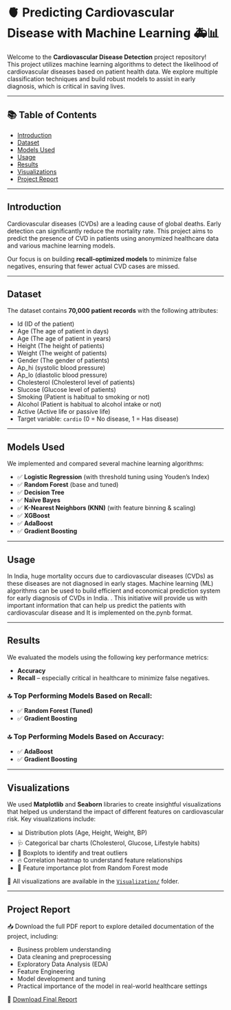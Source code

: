 # 🫀 Predicting Cardiovascular Disease with Machine Learning 🚑📊

Welcome to the **Cardiovascular Disease Detection** project repository!  
This project utilizes machine learning algorithms to detect the likelihood of cardiovascular diseases based on patient health data. We explore multiple classification techniques and build robust models to assist in early diagnosis, which is critical in saving lives.

---

## 📚 Table of Contents

- [Introduction](#introduction)
- [Dataset](#dataset)
- [Models Used](#models-used)
- [Usage](#usage)
- [Results](#results)
- [Visualizations](#visualizations)
- [Project Report](#project-report)

---

## Introduction

Cardiovascular diseases (CVDs) are a leading cause of global deaths. Early detection can significantly reduce the mortality rate. This project aims to predict the presence of CVD in patients using anonymized healthcare data and various machine learning models.

Our focus is on building **recall-optimized models** to minimize false negatives, ensuring that fewer actual CVD cases are missed.

---

## Dataset

The dataset contains **70,000 patient records** with the following attributes:

- Id (ID of the patient)
- Age (The age of patient in days) 
- Age  (The age of patient in years) 
- Height (The height of patients)
- Weight (The weight of patients)
- Gender (The gender of patients) 
- Ap_hi (systolic blood pressure)
- Ap_lo (diastolic blood pressure) 
- Cholesterol (Cholesterol level of patients) 
- Slucose (Glucose level of patients) 
- Smoking (Patient is habitual to smoking or not) 
- Alcohol (Patient is habitual to alcohol intake or not) 
- Active (Active life or passive life)
- Target variable: `cardio` (0 = No disease, 1 = Has disease)

---

## Models Used

We implemented and compared several machine learning algorithms:
- ✅ **Logistic Regression** (with threshold tuning using Youden’s Index)
- ✅ **Random Forest** (base and tuned)
- ✅ **Decision Tree**
- ✅ **Naïve Bayes**
- ✅ **K-Nearest Neighbors (KNN)** (with feature binning & scaling)
- ✅ **XGBoost**
- ✅ **AdaBoost**
- ✅ **Gradient Boosting**

---

## Usage
In India, huge mortality occurs due to cardiovascular diseases (CVDs) as these diseases are 
not diagnosed in early stages. Machine learning (ML) algorithms can be used to build 
efficient and economical prediction system for early diagnosis of CVDs in India. . This 
initiative will provide us with important information that can help us predict the patients with 
cardiovascular disease and It is implemented on the.pynb format.

---

## Results

We evaluated the models using the following key performance metrics:

- **Accuracy**
- **Recall** – especially critical in healthcare to minimize false negatives.

### 🔝 Top Performing Models Based on Recall:
- ✅ **Random Forest (Tuned)**
- ✅ **Gradient Boosting**

### 🔝 Top Performing Models Based on Accuracy:
- ✅ **AdaBoost**
- ✅ **Gradient Boosting**

---

## Visualizations

We used **Matplotlib** and **Seaborn** libraries to create insightful visualizations that helped us understand the impact of different features on cardiovascular risk. Key visualizations include:

- 📊 Distribution plots (Age, Height, Weight, BP)
- 🩺 Categorical bar charts (Cholesterol, Glucose, Lifestyle habits)
- 💉 Boxplots to identify and treat outliers
- 🔥 Correlation heatmap to understand feature relationships
- 🧬 Feature importance plot from Random Forest mode

📁 All visualizations are available in the [`Visualization/`](Visualization/) folder.


---

## Project Report

📥 Download the full PDF report to explore detailed documentation of the project, including:

- Business problem understanding  
- Data cleaning and preprocessing  
- Exploratory Data Analysis (EDA)  
- Feature Engineering  
- Model development and tuning  
- Practical importance of the model in real-world healthcare settings

📄 [Download Final Report](CVD_Final%20report.pdf)

